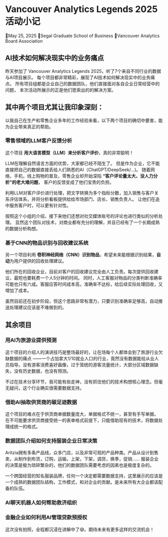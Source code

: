 # Vancouver Analytics Legends 2025 活动小记
📅May 25, 2025
📍Segal Graduate School of Business
🏢Vancouver Analytics Board Association

## AI技术如何解决现实中的业务痛点
昨天参加了 Vancouver Analytics Legends 2025，听了7个来自不同行业的数据与AI项目展示。
每个项目都非常精彩，展现了AI技术如何解决现实中的业务痛点。
所有项目组都是企业自己的数据团队，他们直接面对各自企业日常经营中的问题，
本次活动所展示的正是他们思索出的的解决方案。

## 其中两个项目尤其让我印象深刻：
以我自己在生产和零售企业多年的工作经验来看，以下两个项目的确切中要害，能为企业带来真正的帮助。

### 零售领域的LLM客户反馈分析
这个项目 **用大语言模型（LLM）来分析客户评价**，真的非常聪明！

LLM在理解自然语言方面的优势，大家都已经不陌生了。
但是作为企业，它不能直接把自己的数据直接丢给人们熟悉的AI（ChatGPT/DeepSeek/...)。
随着网络，手机，线上购物的普及，零售企业却开始深陷 **“客户评论量太大、没人力分析”的老大难问题**，
客户的反馈变成了他们宝贵的负担。

利用LLM对客户评价进行处理，把文字转换为多个指标分数，加入销售与客户关系评估体系，并将分析看板提供给给市场部门、店长、销售负责人。
让他们在追中服务客户时，可以更有针对性。

按照这个小组的介绍，接下来他们还想对社交媒体账号的评论也进行类似的分析处理。
显然这个团队对技术，对商业都有充分的理解，并且已经有了一个长期成熟的数据分析构想。

### 基于CNN的物品识别与回收建议系统
另一个项目利用 **卷积神经网络（CNN）识别物品**，希望未来能根据识别结果，**自动**为用户提供的回收处理建议。

他们所在的回收企业，目前对客户的回收建议完全由人工负责。每次提供回收建议，最短也要耗费一个人5分钟的时间。
同时，人工客服对物品的分类判断准确率可能也只有六成。客服应答时间成本高，准确率不达标，给后续实际处理回收，又增加了成本。

虽然目前还在初步阶段，但这个思路非常有潜力，只要识别准确率足够高，自动推送处理建议应该是不难做到的。

## 其余项目
### 用AI为旅游业提供预测
这个项目的介绍人的演讲技巧是整场最好的，让在场每个人都体会到了旅游行业欠缺数据的痛点
——一个占加拿大1/10就业人口的行业，竟然没有数据能给从业人员指导。没有游客消费喜好画像，过于笼统的游客流量统计，大部分区域数据缺失，没有历史数据，也没有预测。

不过在技术分享环节，我可能有些走神，没有抓住他们的技术构想核心理念。但毫无疑问，这个行业确实很需要数据支持。

### 借助AI抽取供货商的碳足迹数据
这个项目的难点在于供货商单据数量庞大，单据格式不统一，甚至有手写单据。
在不可能要求供货商接受统一的表单格式前提下，只能借助现有的技术，将数据处理成统一的格式。

### 数据团队介绍如何支持服装企业日常决策
Aritzia拥有多条产品线，众多门店，以及非常可观的产品种类。产品从设计到售卖，从制作到布货，订购，运输，上架，下架，调货，换季，促销……
服装企业的决策是极为琐碎繁杂的，他们的数据团队需要考虑的因素也是极度复杂的。

一个跨国经营的知名服装品牌，任何一个决定都需要数据支持，这里展示的应该是一个成熟的数据团队结构，工作模式，和对企业的贡献。是未来所有大企业都该配备的队伍。

### AI聊天机器人如何帮助救济组织


### 金融企业如何利用AI管理贷款预授权

这次没有拍照，全程都沉浸在讲解中了😅。期待未来有更多这样的交流机会！
